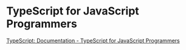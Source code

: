 # TypeScript for JavaScript Programmers

[TypeScript: Documentation - TypeScript for JavaScript Programmers](https://www.typescriptlang.org/docs/handbook/typescript-in-5-minutes.html)

